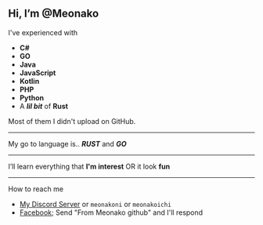 ## Hi, I’m @**Meonako**

I've experienced with
- **C#**
- **GO**
- **Java**
- **JavaScript**
- **Kotlin**
- **PHP**
- **Python**
- A ***lil bit*** of **Rust**

Most of them I didn't upload on GitHub.

---

My go to language is.. ***RUST*** and ***GO***

---

I’ll learn everything that **I'm interest** OR it look **fun**

---

How to reach me
  - [My Discord Server](https://discord.gg/Tcggea9) or `meonakoni` or `meonakoichi`
  - [Facebook](https://www.facebook.com/lolisukidesu/); Send "From Meonako github" and I'll respond
